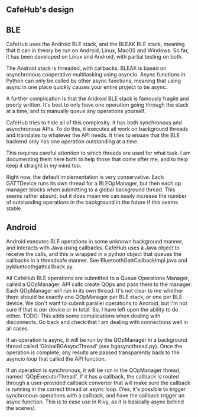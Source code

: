CafeHub's design
----------------

BLE
---

CafeHub uses the Android BLE stack, and the BLEAK BLE stack, meaning that it can
in theory be run on Android, Linux, MacOS and Windows. So far, it has been 
developed on Linux and Android, with partial testing on both.

The Android stack is threaded, with callbacks. BLEAK is based on 
asynchronous cooperative multitasking using asyncio. Async functions in 
Python can only be called by other async functions, meaning that using async 
in one place quickly causes your entire project to be async.

A further complication is that the Android BLE stack is famously fragile and 
poorly written. It's best to only have one operation going through the stack at
a time, and to manually queue any operations yourself.

CafeHub tries to hide all of this complexity. It has both synchronous and 
asynchronous APIs. To do this, it executes all work on background threads 
and translates to whatever the API needs. It tries to ensure that the BLE 
backend only has one operation outstanding at a time.

This requires careful attention to which threads are used for what task. I 
am documenting them here both to help those that come after me, and to help 
keep it straight in my mind too.

Right now, the default implementation is very conservative. Each GATTDevice
runs its own thread for a BLEOpManager, but then each op manager blocks when
submitting to a global background thread. This seems rather absurd, but it
does mean we can easily increase the number of outstanding operations in the
background in the future if this seems stable.


Android
-------
Android executes BLE operations in some unknown background manner, and 
interacts with Java using callbacks. CafeHub uses a Java object to receive 
the calls, and this is wrapped in a python object that queues the callbacks 
in a threadsafe manner. See BluetoothGattCallbackImpl.java and 
pybluetoothgattcallback.py.

All CafeHub BLE operations are submitted to a Queue Operations Manager, 
called a QOpManager. API calls create QOps and pass them to the manager. 
Each QOpManager will run in its own thread. It's not clear to me whether 
there should be exactly one QOpManager per BLE stack, or one per BLE 
device. We don't want to submit parallel operations to Android, but I'm not 
sure if that is per device or in total. So, I have left open the ability to 
do either. TODO: This adds some complications when dealing with disconnects. 
Go back and check that I am dealing with connections well in all cases.

If an operation is async, it will be run by the QOpManager in a background 
thread called 'GlobalBGAsyncThread' (see bgasyncthread.py). Once the 
operation is complete, any results are passed transparently back to the 
asyncio loop that called the API function.

If an operation is synchronous, it will be run in the QOpManager thread, 
named 'QOpExecutorThread'. If it has a callback, the callback is routed 
through a user-provided callback converter that will make sure the callback 
is running in the correct thread or async loop. (Yes, it's possible to 
trigger synchronous operations with a callback, and have the callback 
trigger an async function. This is to ease use in Kivy, as it is basically 
async behind the scenes).
